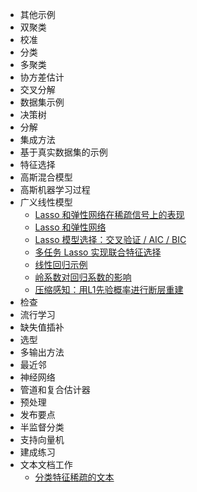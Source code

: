 * 其他示例
* 双聚类
* 校准
* 分类
* 多聚类
* 协方差估计
* 交叉分解
* 数据集示例
* 决策树
* 分解
* 集成方法
* 基于真实数据集的示例
* 特征选择
* 高斯混合模型
* 高斯机器学习过程
* 广义线性模型
    * [Lasso 和弹性网络在稀疏信号上的表现](Generalized_Linear_Models/plot_lasso_and_elasticnet.md)
    * [Lasso 和弹性网络](Generalized_Linear_Models/plot_lasso_coordinate_descent_path.md)
    * [Lasso 模型选择：交叉验证 / AIC / BIC](Generalized_Linear_Models/plot_lasso_model_selection.md)
    * [多任务 Lasso 实现联合特征选择](Generalized_Linear_Models/plot_multi_task_lasso_support.md)
    * [线性回归示例](Generalized_Linear_Models/plot_ols.md)
    * [岭系数对回归系数的影响](Generalized_Linear_Models/plot_ridge_path.md)
    * [压缩感知：用L1先验概率进行断层重建](Generalized_Linear_Models/plot_tomography_l1_reconstruction.md)
* 检查
* 流行学习
* 缺失值插补
* 选型
* 多输出方法
* 最近邻
* 神经网络
* 管道和复合估计器
* 预处理
* 发布要点
* 半监督分类
* 支持向量机
* 建成练习
* 文本文档工作
    * [分类特征稀疏的文本](Generalized_Linear_Models/plot_document_classification_20newsgroups.md)
